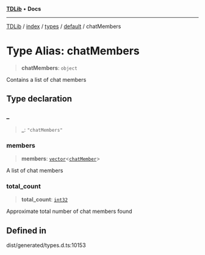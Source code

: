 [**TDLib**](../../../../../../README.md) • **Docs**

***

[TDLib](../../../../../../modules.md) / [index](../../../../../README.md) / [types](../../../README.md) / [default](../README.md) / chatMembers

# Type Alias: chatMembers

> **chatMembers**: `object`

Contains a list of chat members

## Type declaration

### \_

> **\_**: `"chatMembers"`

### members

> **members**: [`vector`](vector.md)\<[`chatMember`](chatMember-1.md)\>

A list of chat members

### total\_count

> **total\_count**: [`int32`](int32-1.md)

Approximate total number of chat members found

## Defined in

dist/generated/types.d.ts:10153
